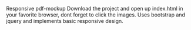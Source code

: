 ﻿Responsive pdf-mockup
Download the project and open up index.html in your favorite browser, dont forget to click the images. Uses bootstrap and jquery and implements basic responsive design.
